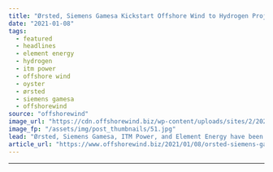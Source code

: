 ```yaml
---
title: "Ørsted, Siemens Gamesa Kickstart Offshore Wind to Hydrogen Project"
date: "2021-01-08"
tags: 
  - featured
  - headlines
  - element energy
  - hydrogen
  - itm power
  - offshore wind
  - oyster
  - ørsted
  - siemens gamesa
  - offshorewind
source: "offshorewind"
image_url: "https://cdn.offshorewind.biz/wp-content/uploads/sites/2/2021/01/08085003/%C3%98rsted-Siemens-Gamesa-Kickstart-Offshore-Wind-to-Hydrogen-Project.jpg"
image_fp: "/assets/img/post_thumbnails/51.jpg"
lead: "Ørsted, Siemens Gamesa, ITM Power, and Element Energy have been awarded EUR 5 million"
article_url: "https://www.offshorewind.biz/2021/01/08/orsted-siemens-gamesa-kickstart-offshore-wind-to-hydrogen-project/"
---
```


---
